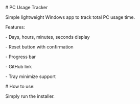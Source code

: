 \# PC Usage Tracker



Simple lightweight Windows app to track total PC usage time.



Features:

\- Days, hours, minutes, seconds display

\- Reset button with confirmation

\- Progress bar

\- GitHub link

\- Tray minimize support



\# How to use:



Simply run the installer.

